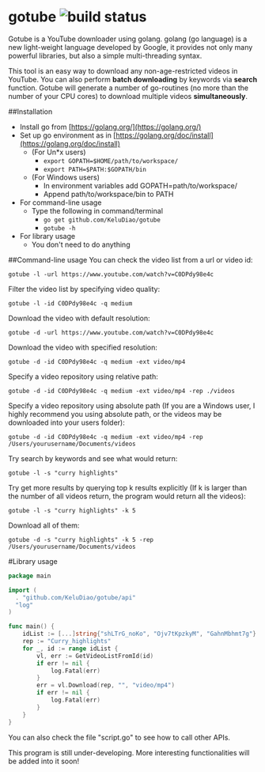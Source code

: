 # gotube ![build status](https://travis-ci.org/KeluDiao/gotube.svg?branch=master)
Gotube is a YouTube downloader using golang.
golang (go language) is a new light-weight language developed by Google, 
it provides not only many powerful libraries, but also a simple multi-threading syntax.

This tool is an easy way to download any non-age-restricted videos in YouTube. 
You can also perform **batch downloading** by keywords via **search** function.
Gotube will generate a number of go-routines (no more than the number of your CPU cores) to download multiple videos **simultaneously**. 

##Installation
- Install go from [https://golang.org/](https://golang.org/)
- Set up go environment as in [https://golang.org/doc/install](https://golang.org/doc/install)
  - (For Un*x users) 
  	- ```export GOPATH=$HOME/path/to/workspace/```
  	- ```export PATH=$PATH:$GOPATH/bin```
  - (For Windows users) 
  	- In environment variables add GOPATH=path/to/workspace/ 
  	- Append path/to/workspace/bin to PATH
- For command-line usage
  - Type the following in command/terminal
    - ```go get github.com/KeluDiao/gotube```
    - ```gotube -h```
- For library usage
  - You don't need to do anything

##Command-line usage
You can check the video list from a url or video id:
```
gotube -l -url https://www.youtube.com/watch?v=C0DPdy98e4c
```
Filter the video list by specifying video quality:
```
gotube -l -id C0DPdy98e4c -q medium
```
Download the video with default resolution:
```
gotube -d -url https://www.youtube.com/watch?v=C0DPdy98e4c
```
Download the video with specified resolution:
```
gotube -d -id C0DPdy98e4c -q medium -ext video/mp4
```
Specify a video repository using relative path:
```
gotube -d -id C0DPdy98e4c -q medium -ext video/mp4 -rep ./videos
```
Specify a video repository using absolute path (If you are a Windows user, I highly recommend you using absolute path, or the videos may be downloaded into your users folder):
```
gotube -d -id C0DPdy98e4c -q medium -ext video/mp4 -rep /Users/yourusername/Documents/videos
```
Try search by keywords and see what would return:
```
gotube -l -s "curry highlights"
```
Try get more results by querying top k results explicitly (If k is larger than the number of all videos return, the program would return all the videos):
```
gotube -l -s "curry highlights" -k 5
```
Download all of them:
```
gotube -d -s "curry highlights" -k 5 -rep /Users/yourusername/Documents/videos
```

#Library usage
```go
package main

import (
  . "github.com/KeluDiao/gotube/api"
  "log"
)

func main() {
	idList := [...]string{"shLTrG_noKo", "Ojv7tKpzkyM", "GahnMbhmt7g"}
	rep := "Curry_highlights"
	for _, id := range idList {
		vl, err := GetVideoListFromId(id)
		if err != nil {
			log.Fatal(err)
		}
		err = vl.Download(rep, "", "video/mp4")
		if err != nil {
			log.Fatal(err)
		}
	}
}
```
You can also check the file "script.go" to see how to call other APIs.

This program is still under-developing. More interesting functionalities will be added into it soon! 
